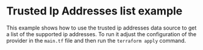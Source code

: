 # Trusted Ip Addresses list example

This example shows how to use the trusted ip addresses data source to get a list of the
supported ip addresses. To run it adjust the configuration of the provider in
the `main.tf` file and then run the `terraform apply` command.